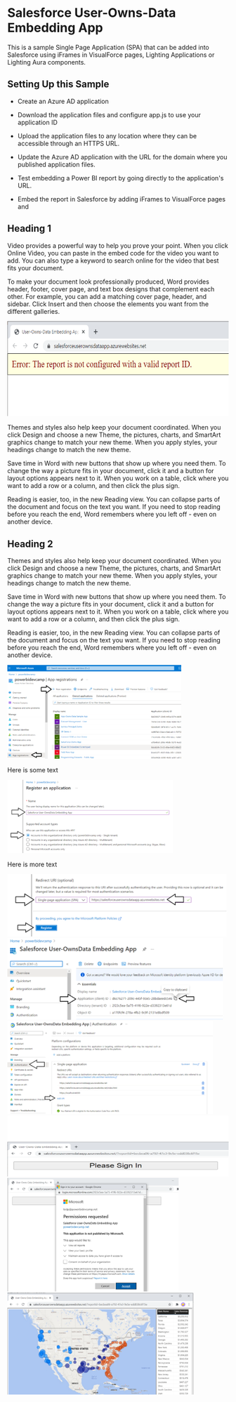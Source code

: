 # Salesforce User-Owns-Data Embedding App

This is a sample Single Page Application (SPA) that can be added into
Salesforce using iFrames in VisualForce pages, Lighting Applications or
Lighting Aura components.

## Setting Up this Sample

-   Create an Azure AD application

-   Download the application files and configure app.js to use your
    application ID

-   Upload the application files to any location where they can be
    accessible through an HTTPS URL.

-   Update the Azure AD application with the URL for the domain where
    you published application files.

-   Test embedding a Power BI report by going directly to the
    application's URL.

-   Embed the report in Salesforce by adding iFrames to VisualForce
    pages and

## Heading 1

Video provides a powerful way to help you prove your point. When you
click Online Video, you can paste in the embed code for the video you
want to add. You can also type a keyword to search online for the video
that best fits your document.

To make your document look professionally produced, Word provides
header, footer, cover page, and text box designs that complement each
other. For example, you can add a matching cover page, header, and
sidebar. Click Insert and then choose the elements you want from the
different galleries.

<img src="ReadMe\media\image1.png" style="width:6.5in;height:2.25694in" />

Themes and styles also help keep your document coordinated. When you
click Design and choose a new Theme, the pictures, charts, and SmartArt
graphics change to match your new theme. When you apply styles, your
headings change to match the new theme.

Save time in Word with new buttons that show up where you need them. To
change the way a picture fits in your document, click it and a button
for layout options appears next to it. When you work on a table, click
where you want to add a row or a column, and then click the plus sign.

Reading is easier, too, in the new Reading view. You can collapse parts
of the document and focus on the text you want. If you need to stop
reading before you reach the end, Word remembers where you left off -
even on another device.

## Heading 2

Themes and styles also help keep your document coordinated. When you
click Design and choose a new Theme, the pictures, charts, and SmartArt
graphics change to match your new theme. When you apply styles, your
headings change to match the new theme.

Save time in Word with new buttons that show up where you need them. To
change the way a picture fits in your document, click it and a button
for layout options appears next to it. When you work on a table, click
where you want to add a row or a column, and then click the plus sign.

Reading is easier, too, in the new Reading view. You can collapse parts
of the document and focus on the text you want. If you need to stop
reading before you reach the end, Word remembers where you left off -
even on another device.

<img src="ReadMe\media\image2.png" style="width:4.1216in;height:2.22857in" />

Here is some text

<img src="ReadMe\media\image3.png" style="width:3.92857in;height:1.73554in" />

Here is more text

<img src="ReadMe\media\image4.png" style="width:5.20056in;height:1.48571in" />

<img src="ReadMe\media\image5.png" style="width:5.10962in;height:1.94286in" />

<img src="ReadMe\media\image6.png" style="width:4.875in;height:2.21605in" />

<img src="ReadMe\media\image7.png" style="width:6.48542in;height:1.44316in" />

<img src="ReadMe\media\image8.png" style="width:4.0676in;height:2.7in" />

<img src="ReadMe\media\image9.png" style="width:4.41189in;height:2.41429in" />
